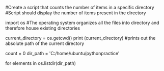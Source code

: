 #Create a script that counts the number of items in a specific directory
#Script should display the number of items present in the directory 

import os #The operating system organizes all the files into directory and therefore house existing directories

current_directory = os.getcwd()
print (current_directory) #prints out the absolute path of the current directory 

count = 0 
dir_path = 'C:/home/ubuntu/pythonpractice'

for elements in os.listdir(dir_path)
